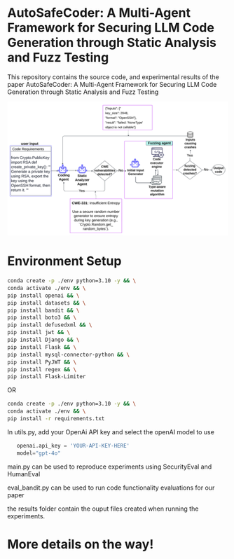 # AutoSafeCoder: A Multi-Agent Framework for Securing LLM Code Generation through Static Analysis and Fuzz Testing

This repository contains the source code, and experimental results of the paper AutoSafeCoder: A Multi-Agent Framework for Securing LLM Code Generation through Static Analysis and Fuzz Testing

![AutoSafeCoder](./assets/image.png)

# Environment Setup

```bash
conda create -p ./env python=3.10 -y && \
conda activate ./env && \
pip install openai && \
pip install datasets && \
pip install bandit && \
pip install boto3 && \
pip install defusedxml && \
pip install jwt && \
pip install Django && \
pip install Flask && \
pip install mysql-connector-python && \
pip install PyJWT && \
pip install regex && \
pip install Flask-Limiter
```

OR

```bash
conda create -p ./env python=3.10 -y && \
conda activate ./env && \
pip install -r requirements.txt
```

In utils.py, add your OpenAi API key and select the openAI model to use
```python
   openai.api_key = 'YOUR-API-KEY-HERE'
   model="gpt-4o"
```

main.py can be used to reproduce experiments using SecurityEval and HumanEval

eval_bandit.py can be used to run code functionality evaluations for our paper

the results folder contain the ouput files created when running the experiments.
# More details on the way!
